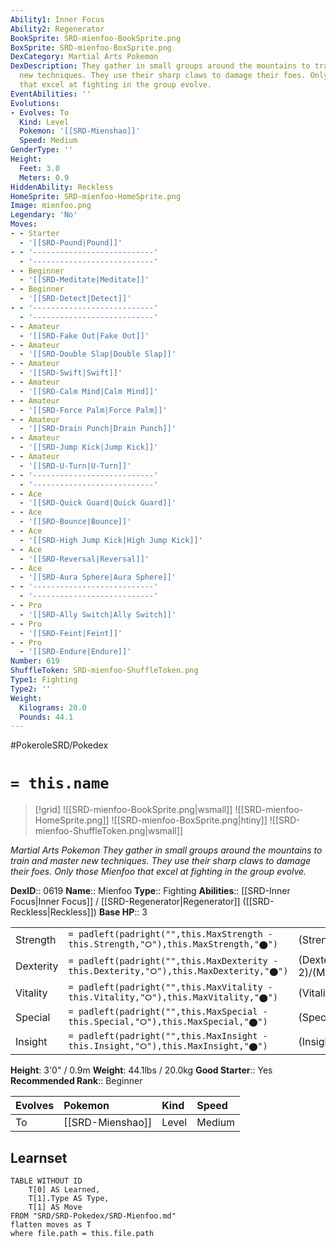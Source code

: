 ```yaml
---
Ability1: Inner Focus
Ability2: Regenerator
BookSprite: SRD-mienfoo-BookSprite.png
BoxSprite: SRD-mienfoo-BoxSprite.png
DexCategory: Martial Arts Pokemon
DexDescription: They gather in small groups around the mountains to train and master
  new techniques. They use their sharp claws to damage their foes. Only those Mienfoo
  that excel at fighting in the group evolve.
EventAbilities: ''
Evolutions:
- Evolves: To
  Kind: Level
  Pokemon: '[[SRD-Mienshao]]'
  Speed: Medium
GenderType: ''
Height:
  Feet: 3.0
  Meters: 0.9
HiddenAbility: Reckless
HomeSprite: SRD-mienfoo-HomeSprite.png
Image: mienfoo.png
Legendary: 'No'
Moves:
- - Starter
  - '[[SRD-Pound|Pound]]'
- - '---------------------------'
  - '---------------------------'
- - Beginner
  - '[[SRD-Meditate|Meditate]]'
- - Beginner
  - '[[SRD-Detect|Detect]]'
- - '---------------------------'
  - '---------------------------'
- - Amateur
  - '[[SRD-Fake Out|Fake Out]]'
- - Amateur
  - '[[SRD-Double Slap|Double Slap]]'
- - Amateur
  - '[[SRD-Swift|Swift]]'
- - Amateur
  - '[[SRD-Calm Mind|Calm Mind]]'
- - Amateur
  - '[[SRD-Force Palm|Force Palm]]'
- - Amateur
  - '[[SRD-Drain Punch|Drain Punch]]'
- - Amateur
  - '[[SRD-Jump Kick|Jump Kick]]'
- - Amateur
  - '[[SRD-U-Turn|U-Turn]]'
- - '---------------------------'
  - '---------------------------'
- - Ace
  - '[[SRD-Quick Guard|Quick Guard]]'
- - Ace
  - '[[SRD-Bounce|Bounce]]'
- - Ace
  - '[[SRD-High Jump Kick|High Jump Kick]]'
- - Ace
  - '[[SRD-Reversal|Reversal]]'
- - Ace
  - '[[SRD-Aura Sphere|Aura Sphere]]'
- - '---------------------------'
  - '---------------------------'
- - Pro
  - '[[SRD-Ally Switch|Ally Switch]]'
- - Pro
  - '[[SRD-Feint|Feint]]'
- - Pro
  - '[[SRD-Endure|Endure]]'
Number: 619
ShuffleToken: SRD-mienfoo-ShuffleToken.png
Type1: Fighting
Type2: ''
Weight:
  Kilograms: 20.0
  Pounds: 44.1
---
```


#PokeroleSRD/Pokedex

# `= this.name`

> [!grid]
> ![[SRD-mienfoo-BookSprite.png|wsmall]]
> ![[SRD-mienfoo-HomeSprite.png]]
> ![[SRD-mienfoo-BoxSprite.png|htiny]]
> ![[SRD-mienfoo-ShuffleToken.png|wsmall]]


*Martial Arts Pokemon*
*They gather in small groups around the mountains to train and master new techniques. They use their sharp claws to damage their foes. Only those Mienfoo that excel at fighting in the group evolve.*

**DexID**:: 0619
**Name**:: Mienfoo
**Type**:: Fighting
**Abilities**:: [[SRD-Inner Focus|Inner Focus]] / [[SRD-Regenerator|Regenerator]] ([[SRD-Reckless|Reckless]])
**Base HP**:: 3

|           |                                                                                        |                                          |
| --------- | -------------------------------------------------------------------------------------- | ---------------------------------------- |
| Strength  | `= padleft(padright("",this.MaxStrength - this.Strength,"⭘"),this.MaxStrength,"⬤")`    | (Strength::2)/(MaxStrength::5)   |
| Dexterity | `= padleft(padright("",this.MaxDexterity - this.Dexterity,"⭘"),this.MaxDexterity,"⬤")` | (Dexterity:: 2)/(MaxDexterity::4) |
| Vitality  | `= padleft(padright("",this.MaxVitality - this.Vitality,"⭘"),this.MaxVitality,"⬤")`    | (Vitality::2)/(MaxVitality::4)   |
| Special   | `= padleft(padright("",this.MaxSpecial - this.Special,"⭘"),this.MaxSpecial,"⬤")`       | (Special::2)/(MaxSpecial::4)     |
| Insight   | `= padleft(padright("",this.MaxInsight - this.Insight,"⭘"),this.MaxInsight,"⬤")`       | (Insight::2)/(MaxInsight::4)     |

**Height**: 3'0" / 0.9m
**Weight**: 44.1lbs / 20.0kg
**Good Starter**:: Yes
**Recommended Rank**:: Beginner

| Evolves   | Pokemon          | Kind   | Speed   |
|:----------|:-----------------|:-------|:--------|
| To        | [[SRD-Mienshao]] | Level  | Medium  |

## Learnset

```dataview
TABLE WITHOUT ID
    T[0] AS Learned,
    T[1].Type AS Type,
    T[1] AS Move
FROM "SRD/SRD-Pokedex/SRD-Mienfoo.md"
flatten moves as T
where file.path = this.file.path
```
